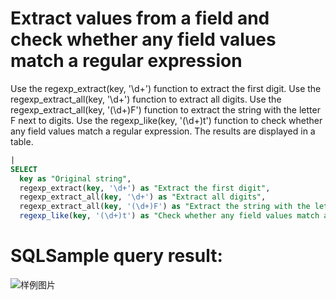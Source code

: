 # Extract values from a field and check whether any field values match a regular expression

Use the regexp_extract(key, '\d+') function to extract the first digit.
Use the regexp_extract_all(key, '\d+') function to extract all digits.
Use the regexp_extract_all(key, '(\d+)F') function to extract the string with the letter F next to digits.
Use the regexp_like(key, '(\d+)t') function to check whether any field values match a regular expression.
The results are displayed in a table.

```SQL
|
SELECT
  key as "Original string",
  regexp_extract(key, '\d+') as "Extract the first digit",
  regexp_extract_all(key, '\d+') as "Extract all digits",
  regexp_extract_all(key, '(\d+)F') as "Extract the string with the letter F next to digits",
  regexp_like(key, '(\d+)t') as "Check whether any field values match a regular expression"
```

# SQLSample query result:

![样例图片](https://img.alicdn.com/tfs/TB12286Qlr0gK0jSZFnXXbRRXXa-667-358.png)
